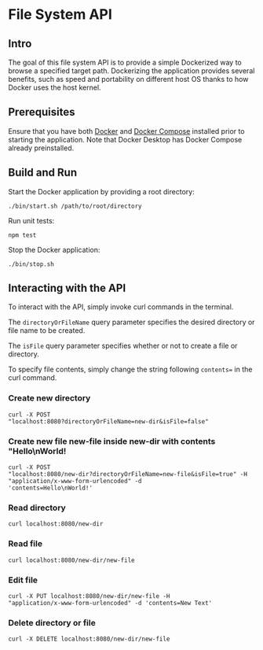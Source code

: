 # File System API

## Intro

The goal of this file system API is to provide a simple Dockerized way to browse a specified target path. Dockerizing the application provides several benefits, such as speed and portability on different host OS thanks to how Docker uses the host kernel.

## Prerequisites

Ensure that you have both [Docker](https://docs.docker.com/get-docker/) and [Docker Compose](https://docs.docker.com/compose/install/linux/) installed prior to starting the application. Note that Docker Desktop has Docker Compose already preinstalled.

## Build and Run

Start the Docker application by providing a root directory:

<code>./bin/start.sh /path/to/root/directory</code>

Run unit tests:

<code>npm test</code>

Stop the Docker application:

<code>./bin/stop.sh</code>

## Interacting with the API

To interact with the API, simply invoke curl commands in the terminal.

The <code>directoryOrFileName</code> query parameter specifies the desired directory or file name to be created.

The <code>isFile</code> query parameter specifies whether or not to create a file or directory.

To specify file contents, simply change the string following <code>contents=</code> in the curl command.

### Create new directory

<code>curl -X POST "localhost:8080?directoryOrFileName=new-dir&isFile=false"</code>

### Create new file new-file inside new-dir with contents "Hello\nWorld!

<code>curl -X POST "localhost:8080/new-dir?directoryOrFileName=new-file&isFile=true" -H "application/x-www-form-urlencoded" -d 'contents=Hello\nWorld!'</code>

### Read directory

<code>curl localhost:8080/new-dir</code>

### Read file

<code>curl localhost:8080/new-dir/new-file</code>

### Edit file

<code>curl -X PUT localhost:8080/new-dir/new-file -H "application/x-www-form-urlencoded" -d 'contents=New Text'</code>

### Delete directory or file

<code>curl -X DELETE localhost:8080/new-dir/new-file</code>
